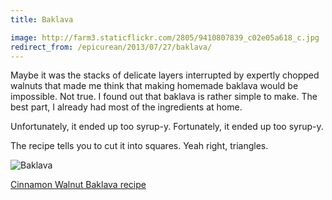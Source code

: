 ```yaml
---
title: Baklava

image: http://farm3.staticflickr.com/2805/9410807839_c02e05a618_c.jpg
redirect_from: /epicurean/2013/07/27/baklava/
---
```


Maybe it was the stacks of delicate layers interrupted by expertly chopped walnuts that made me think that making homemade baklava would be impossible. Not true. I found out that baklava is rather simple to make. The best part, I already had most of the ingredients at home.

Unfortunately, it ended up too syrup-y. Fortunately, it ended up too syrup-y.

The recipe tells you to cut it into squares. Yeah right, triangles.

<div class="photos">
<img src="http://farm3.staticflickr.com/2805/9410807839_c02e05a618_b.jpg" alt="Baklava">
</div>

[Cinnamon Walnut Baklava recipe](http://www.marthastewart.com/313616/cinnamon-walnut-baklava)
